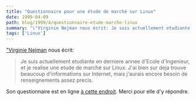 ```yaml
---
title: "Questionnaire pour une étude de marché sur Linux"
date: 1999-04-09
path: blog/1999/4/questionnaire-etude-marche-linux
summary: "\"Virginie Nejman nous écrit: Je suis actuellement etudiante en derniere annee d'Ecole d'Ingenieur, et je realise une etude de marché sur Linux."
tags: ['Linux']
---
```


<P>
<A HREF="mailto:vnejman@prologue-software.fr">"Virginie Nejman</A>
nous écrit:
</P>

<BLOCKQUOTE>
Je suis actuellement etudiante en derniere annee d'Ecole d'Ingenieur, et je
realise une etude de marché sur Linux. J'ai bien sur deja trouve beaucoup
d'informations sur Internet, mais j'aurais encore besoin de renseignements
assez precis.
</BLOCKQUOTE>
<P>
Son questionnaire est en ligne <A HREF="http://www.linux-center.org/articles/9904/virginie.txt">à cette
endroit</A>. Merci pour elle d'y répondre.
</P>


